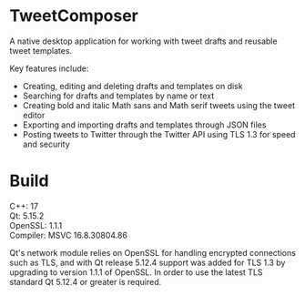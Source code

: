 # TweetComposer
 A native desktop application for working with tweet drafts and reusable tweet templates.

 Key features include:
 * Creating, editing and deleting drafts and templates on disk
 * Searching for drafts and templates by name or text
 * Creating bold and italic Math sans and Math serif tweets using the tweet editor
 * Exporting and importing drafts and templates through JSON files
 * Posting tweets to Twitter through the Twitter API using TLS 1.3 for speed and security

# Build
 C++:	17<br/>
 Qt:	5.15.2<br/>
 OpenSSL:	1.1.1<br/>
 Compiler: MSVC 16.8.30804.86<br/>
 
 Qt's network module relies on OpenSSL for handling encrypted connections such as TLS, and with Qt release 5.12.4 support was added for TLS 1.3 by upgrading to version 1.1.1 of OpenSSL. In order to use the latest TLS standard Qt 5.12.4 or greater is required.
